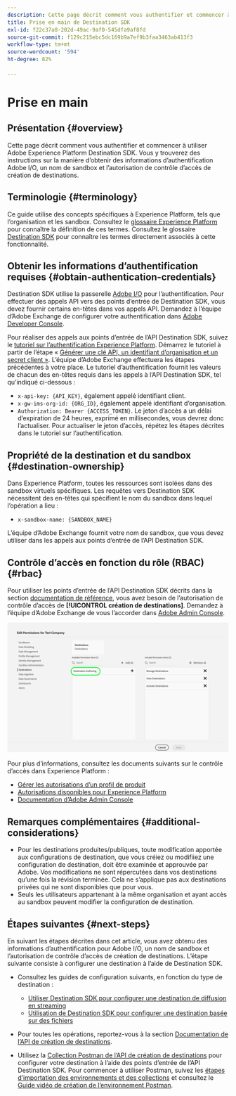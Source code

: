 ```yaml
---
description: Cette page décrit comment vous authentifier et commencer à utiliser Adobe Experience Platform Destination SDK. Vous y trouverez des instructions sur la manière d’obtenir des informations d’authentification Adobe I/O, un nom de sandbox et l’autorisation de contrôle d’accès de création de destinations.
title: Prise en main de Destination SDK
exl-id: f22c37a8-202d-49ac-9af0-545dfa9af8fd
source-git-commit: f129c215ebc5dc169b9a7ef9b3faa3463ab413f3
workflow-type: tm+mt
source-wordcount: '594'
ht-degree: 82%

---
```


# Prise en main

## Présentation {#overview}

Cette page décrit comment vous authentifier et commencer à utiliser Adobe Experience Platform Destination SDK. Vous y trouverez des instructions sur la manière d’obtenir des informations d’authentification Adobe I/O, un nom de sandbox et l’autorisation de contrôle d’accès de création de destinations.

## Terminologie {#terminology}

Ce guide utilise des concepts spécifiques à Experience Platform, tels que l’organisation et les sandbox. Consultez le [glossaire Experience Platform](https://experienceleague.adobe.com/docs/experience-platform/landing/glossary.html?lang=fr) pour connaître la définition de ces termes. Consultez le glossaire [Destination SDK](/help/destinations/destination-sdk/glossary.md) pour connaître les termes directement associés à cette fonctionnalité.

## Obtenir les informations d’authentification requises {#obtain-authentication-credentials}

Destination SDK utilise la passerelle [Adobe I/O](https://www.adobe.io/) pour l’authentification. Pour effectuer des appels API vers des points d’entrée de Destination SDK, vous devez fournir certains en-têtes dans vos appels API. Demandez à l’équipe dʼAdobe Exchange de configurer votre authentification dans [Adobe Developer Console](https://developer.adobe.com/console).

Pour réaliser des appels aux points d’entrée de l’API Destination SDK, suivez le [tutoriel sur l’authentification Experience Platform](https://experienceleague.adobe.com/docs/experience-platform/landing/platform-apis/api-authentication.html?lang=fr). Démarrez le tutoriel à partir de l’étape « [ Générer une clé API, un identifiant d’organisation et un secret client »](https://experienceleague.adobe.com/docs/experience-platform/landing/platform-apis/api-authentication.html?lang=fr#api-ims-secret). L’équipe dʼAdobe Exchange effectuera les étapes précédentes à votre place. Le tutoriel d’authentification fournit les valeurs de chacun des en-têtes requis dans les appels à l’API Destination SDK, tel qu’indiqué ci-dessous :

* `x-api-key: {API_KEY}`, également appelé identifiant client.
* `x-gw-ims-org-id: {ORG_ID}`, également appelé identifiant d’organisation.
* `Authorization: Bearer {ACCESS_TOKEN}`. Le jeton d’accès a un délai d’expiration de 24 heures, exprimé en millisecondes, vous devrez donc l’actualiser. Pour actualiser le jeton d’accès, répétez les étapes décrites dans le tutoriel sur l’authentification.

<!--

### Obtain `Authorization: Bearer {ACCESS_TOKEN}`

To obtain the `{ACCESS_TOKEN}`, you must generate a JWT token and exchange it for the access token. Follow the steps below:

1. Follow the instructions in the [Generate JWT section](https://www.adobe.io/apis/experienceplatform/console/docs.html#!AdobeDocs/adobeio-console/master/credentials.md) in the credentials guide.
2. Follow the instructions in [Step 3: try it](https://www.adobe.io/authentication/auth-methods.html#!AdobeDocs/adobeio-auth/master/AuthenticationOverview/ServiceAccountIntegration.md) in the Service account connection guide.

You now have the required authentication headers `x-api-key: {API_KEY}`, `x-gw-ims-org-id: {ORG_ID}`, and `Authorization: Bearer {ACCESS_TOKEN}`.

>[!NOTE]
>
>The access token has an expiration time of 24 hours, expressed in milliseconds, so you will have to refresh it. To refresh the access token, repeat the steps outlined in this section.

-->

## Propriété de la destination et du sandbox {#destination-ownership}

Dans Experience Platform, toutes les ressources sont isolées dans des sandbox virtuels spécifiques. Les requêtes vers Destination SDK nécessitent des en-têtes qui spécifient le nom du sandbox dans lequel l’opération a lieu :

* `x-sandbox-name: {SANDBOX_NAME}`

L’équipe dʼAdobe Exchange fournit votre nom de sandbox, que vous devez utiliser dans les appels aux points d’entrée de l’API Destination SDK.

## Contrôle d’accès en fonction du rôle (RBAC) {#rbac}

Pour utiliser les points d’entrée de l’API Destination SDK décrits dans la section [documentation de référence](functionality/configuration-options.md), vous avez besoin de l’autorisation de contrôle d’accès de **[!UICONTROL création de destinations]**. Demandez à l’équipe dʼAdobe Exchange de vous lʼaccorder dans [Adobe Admin Console](https://adminconsole.adobe.com/).

![Autorisation de création de destinations](./assets/destination-authoring-permission.png)

Pour plus d’informations, consultez les documents suivants sur le contrôle d’accès dans Experience Platform :

* [Gérer les autorisations d’un profil de produit](/help/access-control/ui/permissions.md)
* [Autorisations disponibles pour Experience Platform](/help/access-control/home.md#permissions)
* [Documentation dʼAdobe Admin Console](https://helpx.adobe.com/fr/enterprise/using/admin-console.html)

## Remarques complémentaires {#additional-considerations}

* Pour les destinations produites/publiques, toute modification apportée aux configurations de destination, que vous créiez ou modifiiez une configuration de destination, doit être examinée et approuvée par Adobe. Vos modifications ne sont répercutées dans vos destinations qu’une fois la révision terminée. Cela ne s’applique pas aux destinations privées qui ne sont disponibles que pour vous.
* Seuls les utilisateurs appartenant à la même organisation et ayant accès au sandbox peuvent modifier la configuration de destination.

## Étapes suivantes {#next-steps}

En suivant les étapes décrites dans cet article, vous avez obtenu des informations d’authentification pour Adobe I/O, un nom de sandbox et l’autorisation de contrôle d’accès de création de destinations. Lʼétape suivante consiste à configurer une destination à l’aide de Destination SDK.

* Consultez les guides de configuration suivants, en fonction du type de destination :

   * [Utiliser Destination SDK pour configurer une destination de diffusion en streaming](guides/configure-destination-instructions.md)
   * [Utilisation de Destination SDK pour configurer une destination basée sur des fichiers](guides/configure-file-based-destination-instructions.md)

* Pour toutes les opérations, reportez-vous à la section [Documentation de l’API de création de destinations](https://www.adobe.io/experience-platform-apis/references/destination-authoring/).
* Utilisez la [Collection Postman de l’API de création de destinations](https://github.com/adobe/experience-platform-postman-samples/blob/master/apis/experience-platform/Destination%20Authoring%20API.postman_collection.json) pour configurer votre destination à l’aide des points d’entrée de l’API Destination SDK. Pour commencer à utiliser Postman, suivez les [étapes dʼimportation des environnements et des collections](https://learning.postman.com/docs/getting-started/importing-and-exporting-data/) et consultez le [Guide vidéo de création de l’environnement Postman](https://video.tv.adobe.com/v/28832).
